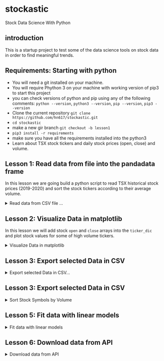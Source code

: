 # stockastic
Stock Data Science With Python
## introduction
This is a startup project to test some of the data science tools on stock data in order to find meaningful trends.
## Requirements: Starting with python
- You will need a git installed on your machine.
- You will require Phython 3 on your machine with working version of pip3 to start this project
- you can check versions of python and pip using any of the following comments: `python --version`, `python3 --version`, `pip --version`, `pip3 --version`
- Clone the current repository `git clone https://github.com/hn617/stockastic.git`
- `cd stockastic`
- make a new gir branch `git checkout -b lesson1`
- `pip3 install -r requirements`
- make sure you have all the requirements installed into the python3
- Learn about TSX stock tickers and daily stock prices (open, close) and volume. 

## Lesson 1: Read data from file into the pandadata frame
In this lesson we are going build a python script to read TSX historical stock prices (2019-2020) and sort the stock tickers according to their average volume.
<details>
<summary> Read data from CSV file ...   </summary>   
  0. data directory contains daily stock values for TSX stocks for year 2019-2020. Files names are stock tickers. Open a couple of the csv files and check the data structure. We are going to create a ticker dictionary containing file path and stock details. 
  ```
  ticker_dic = {'<TIKER_0>' : {
                              'FILE_PATH': '<full_path_to_ticker_0_file>'},
                              'mean_volume' : xx,
                              'order_volume' : xx,
                              },
                 '<TIKER_1>' : {
                              'FILE_PATH': '<full_path_to_ticker_1_file>'},
                              'mean_volume' : xx,
                              'order_volume' : xx,
                              }
  ```
  later we will add fore data into the ticker dictionary.
  1. Use python to list all the CSV files (stock tickers) from `./data/TSX/20190222`
```
import os
mypath = ""
onlyfiles = [f for f in os.listdir(mypath) if ".csv" in f]
```
  Then create a dictionary with ticker name as key and full file path to the csv file as value. You can do something like.
```
ticker_dic = {}
for filename in onlyfiles:
  ticker_dic[filename[:-4]] = {'filepath':os.path.join(mypath, filename)}
```
  2. Write function to read a CSV file for a given ticker as a panda dataframe. [HELP](https://pandas.pydata.org/pandas-docs/stable/reference/api/pandas.read_csv.html)
  
``` 
import pandas as pd
df = pd.read_csv("full_path_to_csv_file")
```
  3. Write a function to return the `mean` of the stock `Volumes` for a input ticker. `df.mean(axis=0)`
  
  ```
  def get_mean_volume(ticker):
    mean_volume = ... //finds mean volume
    return mean_volume
  ```
  4. Modify the function to add the mean_volume into the ticker_dic.
  ```
    ticker_dic[ticker]['mean_volume'] = mean_volume

  ```
  5. sort tickers by their mean_volume and add the ticker order to the ticker_dic
  ```
  sorted_by_volume = sorted(ticker_dic, key=lambda k: ticker_dic[k]['mean_volume'], reverse=True)
  # check to make sure it is working 
  print (sorted_by_volume)
  for i in range(len(sorted_by_volume)):
      ticker = sorted_by_volume[i]
      order_volume = i
      ticker_dic[ticker]['order_volume'] = order_volume
  ```
 </details>

## Lesson 2: Visualize Data in matplotlib
In this lesson we will add stock `open` and `close` arrays into the `ticker_dic` and plot stock values for some of high volume tickers.
<details> 
<summary>Visualize Data in matplotlib  </summary> 

  1. Similar to the previous lesson, add `median_volume` and `order_median_volume` into the ticker dictionary.
  
  2. Create panda array with ticker's `order_median_volume`, `order_mean_volume`, `median_volume`, and `mean_volume`.
 
```
df = pd.DataFrame(tickers_dic.values())
```
  3. plot stock `mean_volume` and `median_volume` vs `order_volume`
 
```
 df.plot(x='order_median_volume', y='median_volume')
```
  ###
</details>

## Lesson 3: Export selected Data in CSV
<details>
  <summary>Export selected Data in CSV...  </summary> 
</details>

## Lesson 3: Export selected Data in CSV
<details>
  <summary> Sort Stock Symbols by Volume </summary> 
</details>

  ## Lesson 5: Fit data with linear models
<details>
<summary> Fit data with linear models  </summary> 
</details>

## Lesson 6: Download data from API
<details>
<summary> Download data from API  </summary> 
</details>

